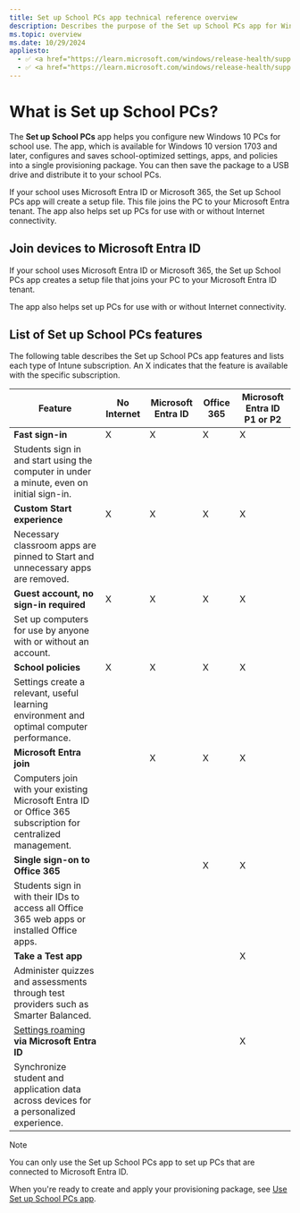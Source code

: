 ```yaml
---
title: Set up School PCs app technical reference overview
description: Describes the purpose of the Set up School PCs app for Windows devices.
ms.topic: overview
ms.date: 10/29/2024
appliesto:
  - ✅ <a href="https://learn.microsoft.com/windows/release-health/supported-versions-windows-client" target="_blank">Windows 11</a>
  - ✅ <a href="https://learn.microsoft.com/windows/release-health/supported-versions-windows-client" target="_blank">Windows 10</a>
---
```


# What is Set up School PCs?

The **Set up School PCs** app helps you configure new Windows 10 PCs for school use. The app, which is available for Windows 10 version 1703 and later, configures and saves school-optimized settings, apps, and policies into a single provisioning package. You can then save the package to a USB drive and distribute it to your school PCs.

If your school uses Microsoft Entra ID or Microsoft 365, the Set up
School PCs app will create a setup file. This file joins the PC to your Microsoft Entra tenant. The app also helps set up PCs for use with or without Internet connectivity.

## Join devices to Microsoft Entra ID

If your school uses Microsoft Entra ID or Microsoft 365, the Set up School PCs app creates a setup file that joins your PC to your Microsoft Entra ID tenant.

The app also helps set up PCs for use with or without Internet connectivity.

## List of Set up School PCs features

The following table describes the Set up School PCs app features and lists each type of Intune subscription. An X indicates that the feature is available with the specific subscription.

| Feature | No Internet | Microsoft Entra ID | Office 365 | Microsoft Entra ID P1 or P2 |
|--|--|--|--|--|
| **Fast sign-in** | X | X | X | X |
| Students sign in and start using the computer in under a minute, even on initial sign-in. |  |  |  |  |
| **Custom Start experience** | X | X | X | X |
| Necessary classroom apps are pinned to Start and unnecessary apps are removed. |  |  |  |  |
| **Guest account, no sign-in required** | X | X | X | X |
| Set up computers for use by anyone with or without an account. |  |  |  |  |
| **School policies** | X | X | X | X |
| Settings create a relevant, useful learning environment and optimal computer performance. |  |  |  |  |
| **Microsoft Entra join** |  | X | X | X |
| Computers join with your existing Microsoft Entra ID or Office 365 subscription for centralized management. |  |  |  |  |
| **Single sign-on to Office 365** |  |  | X | X |
| Students sign in with their IDs to access all Office 365 web apps or installed Office apps. |  |  |  |  |
| **Take a Test app** |  |  |  | X |
| Administer quizzes and assessments through test providers such as Smarter Balanced. |  |  |  |  |
| [Settings roaming](/azure/active-directory/devices/enterprise-state-roaming-overview) **via Microsoft Entra ID** |  |  |  | X |
| Synchronize student and application data across devices for a personalized experience. |  |  |  |  |

>[!NOTE]
>You can only use the Set up School PCs app to set up PCs that are connected to Microsoft Entra ID.

When you're ready to create and apply your provisioning package, see [Use Set up School PCs app](index.md).
